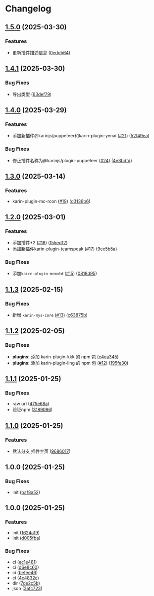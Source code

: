 # Changelog

## [1.5.0](https://github.com/KarinJS/plugins-list/compare/v1.4.1...v1.5.0) (2025-03-30)


### Features

* 更新插件描述信息 ([0eddb64](https://github.com/KarinJS/plugins-list/commit/0eddb644ba7c871da9b7c81056caaaf3c29f6df2))

## [1.4.1](https://github.com/KarinJS/plugins-list/compare/v1.4.0...v1.4.1) (2025-03-30)


### Bug Fixes

* 导出类型 ([63def79](https://github.com/KarinJS/plugins-list/commit/63def798c81e62034423d2914b0157f1a3228b8e))

## [1.4.0](https://github.com/KarinJS/plugins-list/compare/v1.3.0...v1.4.0) (2025-03-29)


### Features

* 添加新插件@karinjs/puppeteer和karin-plugin-yenai ([#21](https://github.com/KarinJS/plugins-list/issues/21)) ([52f49ea](https://github.com/KarinJS/plugins-list/commit/52f49ea2bae73395755f3a293e1dd26574522fa5))


### Bug Fixes

* 修正插件名称为@karinjs/plugin-puppeteer ([#24](https://github.com/KarinJS/plugins-list/issues/24)) ([4e3bdfd](https://github.com/KarinJS/plugins-list/commit/4e3bdfd68b9dd640acf3f3cbb5b9643e8199dc64))

## [1.3.0](https://github.com/KarinJS/plugins-list/compare/v1.2.0...v1.3.0) (2025-03-14)


### Features

* karin-plugin-mc-rcon ([#19](https://github.com/KarinJS/plugins-list/issues/19)) ([d3136b6](https://github.com/KarinJS/plugins-list/commit/d3136b6929b5a7600ae683a11b0a758e5f8ae3f7))

## [1.2.0](https://github.com/KarinJS/plugins-list/compare/v1.1.3...v1.2.0) (2025-03-01)


### Features

* 添加插件*2 ([#18](https://github.com/KarinJS/plugins-list/issues/18)) ([f55ed12](https://github.com/KarinJS/plugins-list/commit/f55ed12755e954962adee029ebb59946b21784ea))
* 添加新插件karin-plugin-teamspeak ([#17](https://github.com/KarinJS/plugins-list/issues/17)) ([9ee5b5a](https://github.com/KarinJS/plugins-list/commit/9ee5b5ae156c84e46d5f1ff1a3c71498be292375))


### Bug Fixes

* 添加`kairn-plugin-mcmotd` ([#15](https://github.com/KarinJS/plugins-list/issues/15)) ([0818d95](https://github.com/KarinJS/plugins-list/commit/0818d950eca88c2a0138d70bfa337ff3a5de4134))

## [1.1.3](https://github.com/KarinJS/plugins-list/compare/v1.1.2...v1.1.3) (2025-02-15)


### Bug Fixes

* 新增 `karin-mys-core` ([#13](https://github.com/KarinJS/plugins-list/issues/13)) ([c63875b](https://github.com/KarinJS/plugins-list/commit/c63875bb71a7a50086ef3505703dd797cdff9b12))

## [1.1.2](https://github.com/KarinJS/plugins-list/compare/v1.1.1...v1.1.2) (2025-02-05)


### Bug Fixes

* **plugins:** 添加 karin-plugin-kkk 的 npm 包 ([e4ea345](https://github.com/KarinJS/plugins-list/commit/e4ea3456298fe0c06ef253164a7ea49495749ba2))
* **plugins:** 添加 karin-plugin-ling 的 npm 包 ([#12](https://github.com/KarinJS/plugins-list/issues/12)) ([195fe30](https://github.com/KarinJS/plugins-list/commit/195fe30cf897ac0ae2a0ce1c6f4cb98e57145def))

## [1.1.1](https://github.com/KarinJS/plugins-list/compare/v1.1.0...v1.1.1) (2025-01-25)


### Bug Fixes

* raw url ([475e68a](https://github.com/KarinJS/plugins-list/commit/475e68a83e561392d07d8ac608aeb90158e48e07))
* 验证npm ([3189096](https://github.com/KarinJS/plugins-list/commit/31890963e0bcedaec3043de74af9782962e817c4))

## [1.1.0](https://github.com/KarinJS/plugins-list/compare/v1.0.0...v1.1.0) (2025-01-25)


### Features

* 默认分支 插件主页 ([9686017](https://github.com/KarinJS/plugins-list/commit/9686017d0ea3d805e057c2b64401cbee286a2869))

## 1.0.0 (2025-01-25)


### Bug Fixes

* init ([baf8a52](https://github.com/KarinJS/plugins-list/commit/baf8a52e8d21a95c9c8835755c4e961cfc9130e7))

## 1.0.0 (2025-01-25)


### Features

* init ([1624a19](https://github.com/KarinJS/plugins-list/commit/1624a198173098a4c9c290418d213066e76583d1))
* init ([d005fba](https://github.com/KarinJS/plugins-list/commit/d005fbafaf2a95f8cc3a20f0d3c520ae590d62d1))


### Bug Fixes

* ci ([ec1e481](https://github.com/KarinJS/plugins-list/commit/ec1e48173f8254b959771c6dda3c3e203c0f1d91))
* ci ([d6e8c60](https://github.com/KarinJS/plugins-list/commit/d6e8c6017cf3b033e8416518def7c251730d3fd7))
* ci ([befee46](https://github.com/KarinJS/plugins-list/commit/befee462163531315e8091a071d9d1c5add74688))
* ci ([4c4832c](https://github.com/KarinJS/plugins-list/commit/4c4832cbc1382a7384d617e385346759e01a7d80))
* dir ([7de2c5b](https://github.com/KarinJS/plugins-list/commit/7de2c5bc110b1d532d8e3cffa4d5a94ed8c927d3))
* json ([3afc723](https://github.com/KarinJS/plugins-list/commit/3afc7230df6ccc334c6d43d9ed3be88021abd32c))

